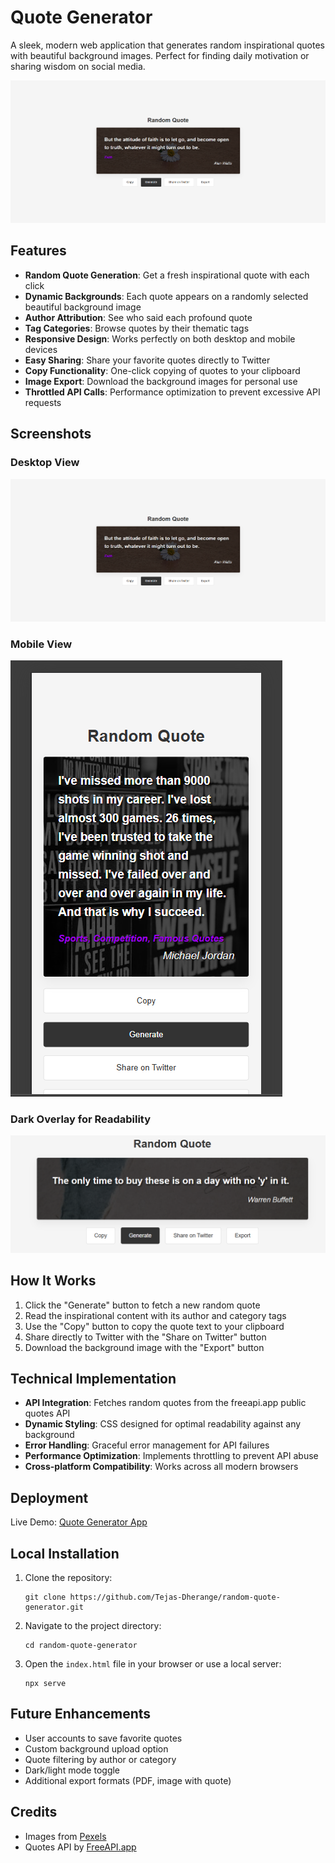 # Quote Generator

A sleek, modern web application that generates random inspirational quotes with beautiful background images. Perfect for finding daily motivation or sharing wisdom on social media.

![alt text](image.png)
## Features

- **Random Quote Generation**: Get a fresh inspirational quote with each click
- **Dynamic Backgrounds**: Each quote appears on a randomly selected beautiful background image
- **Author Attribution**: See who said each profound quote
- **Tag Categories**: Browse quotes by their thematic tags
- **Responsive Design**: Works perfectly on both desktop and mobile devices
- **Easy Sharing**: Share your favorite quotes directly to Twitter
- **Copy Functionality**: One-click copying of quotes to your clipboard
- **Image Export**: Download the background images for personal use
- **Throttled API Calls**: Performance optimization to prevent excessive API requests

## Screenshots

### Desktop View
![alt text](image-1.png)

### Mobile View
![alt text](image-2.png)

### Dark Overlay for Readability
![alt text](image-3.png)

## How It Works

1. Click the "Generate" button to fetch a new random quote
2. Read the inspirational content with its author and category tags
3. Use the "Copy" button to copy the quote text to your clipboard
4. Share directly to Twitter with the "Share on Twitter" button
5. Download the background image with the "Export" button

## Technical Implementation

- **API Integration**: Fetches random quotes from the freeapi.app public quotes API
- **Dynamic Styling**: CSS designed for optimal readability against any background
- **Error Handling**: Graceful error management for API failures
- **Performance Optimization**: Implements throttling to prevent API abuse
- **Cross-platform Compatibility**: Works across all modern browsers

## Deployment

Live Demo: [Quote Generator App](https://random-quote-generator-ecru-nine.vercel.app/)

## Local Installation

1. Clone the repository:
   ```
   git clone https://github.com/Tejas-Dherange/random-quote-generator.git
   ```

2. Navigate to the project directory:
   ```
   cd random-quote-generator
   ```

3. Open the `index.html` file in your browser or use a local server:
   ```
   npx serve
   ```

## Future Enhancements

- User accounts to save favorite quotes
- Custom background upload option
- Quote filtering by author or category
- Dark/light mode toggle
- Additional export formats (PDF, image with quote)

## Credits

- Images from [Pexels](https://www.pexels.com/)
- Quotes API by [FreeAPI.app](https://freeapi.app)